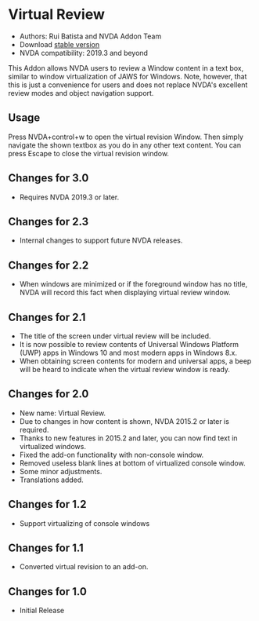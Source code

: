 # Virtual Review

* Authors: Rui Batista and NVDA Addon Team
* Download [stable version][1]
* NVDA compatibility: 2019.3 and beyond

This Addon allows NVDA users to review a Window content in a text box, similar to window virtualization of JAWS for Windows.
Note, however, that this is just a convenience for users and does not replace NVDA's excellent review modes and object navigation support.

## Usage ##

Press NVDA+control+w to open the virtual revision Window.
Then simply navigate the shown textbox as you do in any other text content.
You can press Escape to close the virtual revision window.

## Changes for 3.0

* Requires NVDA 2019.3 or later.

## Changes for 2.3

* Internal changes to support future NVDA releases.

## Changes for 2.2

* When windows are minimized or if the foreground window has no title, NVDA will record this fact when displaying virtual review window.

## Changes for 2.1

* The title of the screen under virtual review will be included.
* It is now possible to review contents of Universal Windows Platform (UWP) apps in Windows 10 and most modern apps in Windows 8.x.
* When obtaining screen contents for modern and universal apps, a beep will be heard to indicate when the virtual review window is ready.

## Changes for 2.0

* New name: Virtual Review.
* Due to changes in how content is shown, NVDA 2015.2 or later is required.
* Thanks to new features in 2015.2 and later, you can now find text in virtualized windows.
* Fixed the add-on functionality with non-console window.
* Removed useless blank lines at bottom of virtualized console window.
* Some minor adjustments.
* Translations added.

## Changes for 1.2

* Support virtualizing of console windows

## Changes for 1.1

* Converted virtual revision to an add-on.

## Changes for 1.0

* Initial Release

[1]: https://github.com/ruifontes/virtualReview/releases/download/2023.03/virtualRevision-2023.03.nvda-addon
